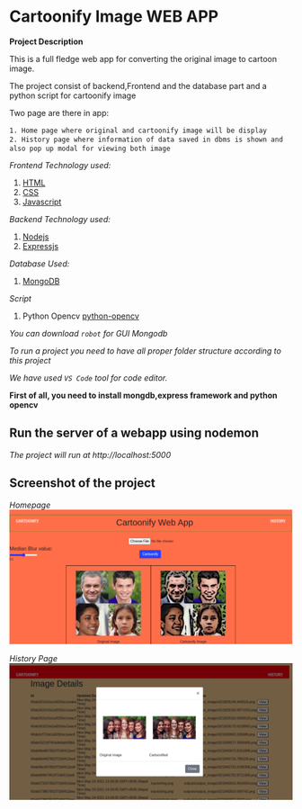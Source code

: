 # Cartoonify Image WEB APP

**Project Description**

This is a full fledge web app for converting the original image to cartoon image.

The project consist of backend,Frontend and the database part and a python script for cartoonify image

Two page are there in app:

    1. Home page where original and cartoonify image will be display
    2. History page where information of data saved in dbms is shown and also pop up modal for viewing both image

*Frontend Technology used:*
1. [HTML](https://www.w3schools.com/html/)
2. [CSS](https://www.w3schools.com/css/default.asp)
3. [Javascript](https://www.w3schools.com/js/DEFAULT.asp)

*Backend Technology used:*
1. [Nodejs](https://www.w3schools.com/nodejs/nodejs_intro.asp)
2. [Expressjs](https://expressjs.com/)

*Database Used:*
1. [MongoDB](https://www.tutorialspoint.com/mongodb/index.htm)

*Script*
1. Python Opencv [python-opencv](https://opencv24-python-tutorials.readthedocs.io/en/latest/py_tutorials/py_tutorials.html)

*You can download `robot` for GUI Mongodb*


*To run a project you need to have all proper folder structure according to this project*

*We have used `VS Code` tool for code editor.*

  
**First of all, you need to install mongdb,express framework and python opencv**

 ## Run the server of a webapp using nodemon

*The project will run at http://localhost:5000*


## Screenshot of the project
*Homepage*
![homepage](home.png)

*History Page*
![history_page](history_page.png)